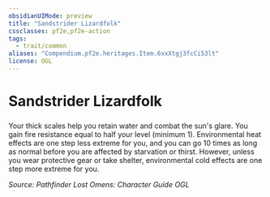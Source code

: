 ```yaml
---
obsidianUIMode: preview
title: "Sandstrider Lizardfolk"
cssclasses: pf2e,pf2e-action
tags:
  - trait/common
aliases: "Compendium.pf2e.heritages.Item.6xxXtgj3fcCi53lt"
license: OGL
---
```

# Sandstrider Lizardfolk

### 






Your thick scales help you retain water and combat the sun's glare. You gain fire resistance equal to half your level (minimum 1). Environmental heat effects are one step less extreme for you, and you can go 10 times as long as normal before you are affected by starvation or thirst. However, unless you wear protective gear or take shelter, environmental cold effects are one step more extreme for you.

*Source: Pathfinder Lost Omens: Character Guide*
*OGL*